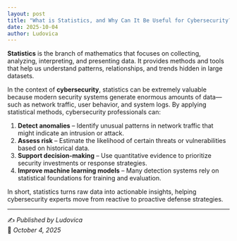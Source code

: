 ```yaml
---
layout: post
title: "What is Statistics, and Why Can It Be Useful for Cybersecurity?"
date: 2025-10-04
author: Ludovica
---
```


**Statistics** is the branch of mathematics that focuses on collecting, analyzing, interpreting, and presenting data. It provides methods and tools that help us understand patterns, relationships, and trends hidden in large datasets.

In the context of **cybersecurity**, statistics can be extremely valuable because modern security systems generate enormous amounts of data—such as network traffic, user behavior, and system logs. By applying statistical methods, cybersecurity professionals can:

1. **Detect anomalies** – Identify unusual patterns in network traffic that might indicate an intrusion or attack.  
2. **Assess risk** – Estimate the likelihood of certain threats or vulnerabilities based on historical data.  
3. **Support decision-making** – Use quantitative evidence to prioritize security investments or response strategies.  
4. **Improve machine learning models** – Many detection systems rely on statistical foundations for training and evaluation.

In short, statistics turns raw data into actionable insights, helping cybersecurity experts move from reactive to proactive defense strategies.

---

✍️ *Published by Ludovica*  
📅 *October 4, 2025*
